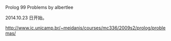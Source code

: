 Prolog 99 Problems by albertlee

2014.10.23 日开始。

http://www.ic.unicamp.br/~meidanis/courses/mc336/2009s2/prolog/problemas/

